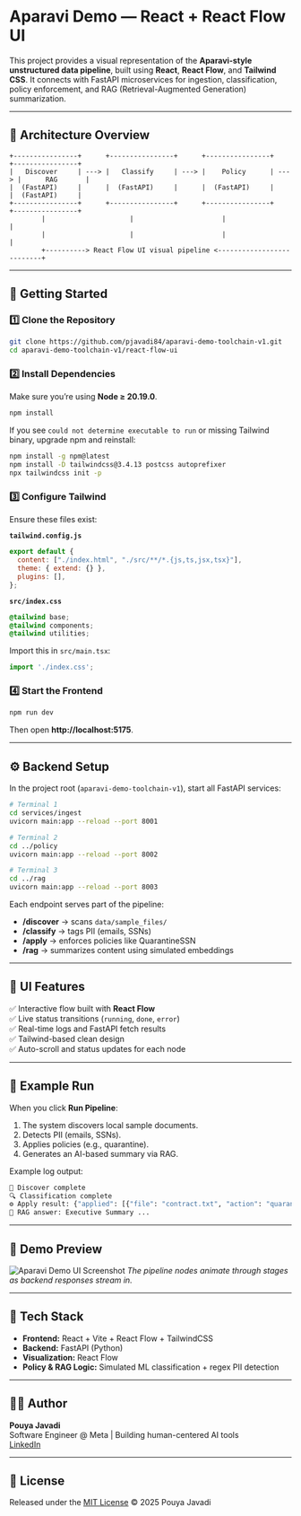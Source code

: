 # Aparavi Demo — React + React Flow UI

This project provides a visual representation of the **Aparavi-style unstructured data pipeline**, built using **React**, **React Flow**, and **Tailwind CSS**. It connects with FastAPI microservices for ingestion, classification, policy enforcement, and RAG (Retrieval-Augmented Generation) summarization.

---

## 🧠 Architecture Overview

```text
+----------------+      +----------------+      +----------------+      +----------------+
|   Discover     | ---> |   Classify     | ---> |    Policy      | ---> |      RAG       |
|  (FastAPI)     |      |  (FastAPI)     |      |  (FastAPI)     |      |  (FastAPI)     |
+----------------+      +----------------+      +----------------+      +----------------+
        |                     |                      |                       |
        |                     |                      |                       |
        +----------> React Flow UI visual pipeline <--------------------------+
```

---

## 🚀 Getting Started

### 1️⃣ Clone the Repository
```bash
git clone https://github.com/pjavadi84/aparavi-demo-toolchain-v1.git
cd aparavi-demo-toolchain-v1/react-flow-ui
```

### 2️⃣ Install Dependencies
Make sure you’re using **Node ≥ 20.19.0**.

```bash
npm install
```

If you see `could not determine executable to run` or missing Tailwind binary, upgrade npm and reinstall:
```bash
npm install -g npm@latest
npm install -D tailwindcss@3.4.13 postcss autoprefixer
npx tailwindcss init -p
```

### 3️⃣ Configure Tailwind
Ensure these files exist:

**`tailwind.config.js`**
```js
export default {
  content: ["./index.html", "./src/**/*.{js,ts,jsx,tsx}"],
  theme: { extend: {} },
  plugins: [],
};
```

**`src/index.css`**
```css
@tailwind base;
@tailwind components;
@tailwind utilities;
```

Import this in `src/main.tsx`:
```ts
import './index.css';
```

### 4️⃣ Start the Frontend
```bash
npm run dev
```
Then open **http://localhost:5175**.

---

## ⚙️ Backend Setup
In the project root (`aparavi-demo-toolchain-v1`), start all FastAPI services:

```bash
# Terminal 1
cd services/ingest
uvicorn main:app --reload --port 8001

# Terminal 2
cd ../policy
uvicorn main:app --reload --port 8002

# Terminal 3
cd ../rag
uvicorn main:app --reload --port 8003
```

Each endpoint serves part of the pipeline:
- **/discover** → scans `data/sample_files/`
- **/classify** → tags PII (emails, SSNs)
- **/apply** → enforces policies like QuarantineSSN
- **/rag** → summarizes content using simulated embeddings

---

## 🧩 UI Features
✅ Interactive flow built with **React Flow**  
✅ Live status transitions (`running`, `done`, `error`)  
✅ Real-time logs and FastAPI fetch results  
✅ Tailwind-based clean design  
✅ Auto-scroll and status updates for each node

---

## 🧠 Example Run
When you click **Run Pipeline**:
1. The system discovers local sample documents.
2. Detects PII (emails, SSNs).
3. Applies policies (e.g., quarantine).
4. Generates an AI-based summary via RAG.

Example log output:
```bash
📂 Discover complete
🔍 Classification complete
⚙️ Apply result: {"applied": [{"file": "contract.txt", "action": "quarantine"}]}
🤖 RAG answer: Executive Summary ...
```

---

## 📸 Demo Preview
![Aparavi Demo UI Screenshot](./docs/screenshot.png)
_The pipeline nodes animate through stages as backend responses stream in._

---

## 🧱 Tech Stack
- **Frontend:** React + Vite + React Flow + TailwindCSS
- **Backend:** FastAPI (Python)
- **Visualization:** React Flow
- **Policy & RAG Logic:** Simulated ML classification + regex PII detection

---

## 👨‍💻 Author
**Pouya Javadi**  
Software Engineer @ Meta | Building human-centered AI tools  
[LinkedIn](https://linkedin.com/in/pouyajavadi)

---

## 📄 License
Released under the [MIT License](./LICENSE) © 2025 Pouya Javadi
